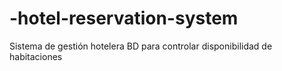 # -hotel-reservation-system
Sistema de gestión hotelera BD para controlar disponibilidad de habitaciones
